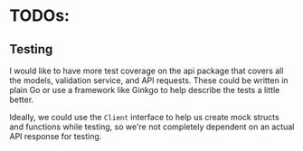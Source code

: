 # TODOs:

## Testing
I would like to have more test coverage on the api package that covers all the models, validation service, 
and API requests. These could be written in plain Go or use a framework like Ginkgo to help describe the tests a little better.

Ideally, we could use the `Client` interface to help us create mock structs and functions while testing, so we're 
not completely dependent on an actual API response for testing.